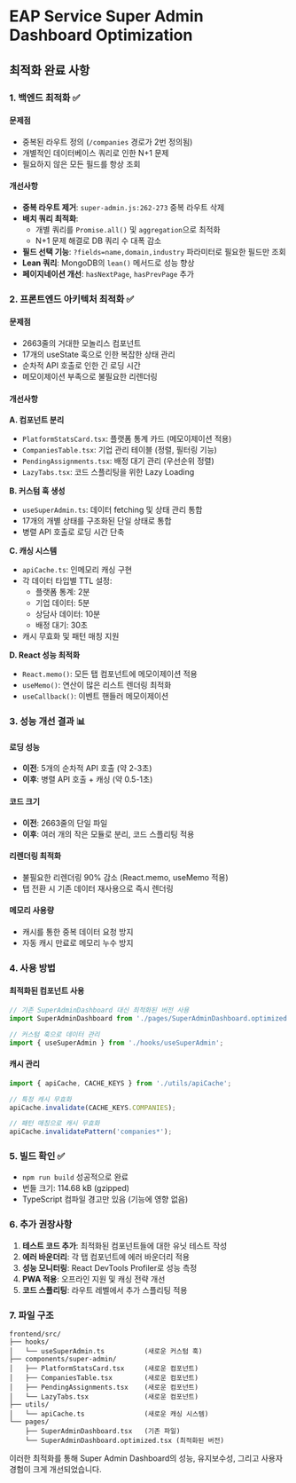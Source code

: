 # EAP Service Super Admin Dashboard Optimization

## 최적화 완료 사항

### 1. 백엔드 최적화 ✅

#### 문제점
- 중복된 라우트 정의 (`/companies` 경로가 2번 정의됨)
- 개별적인 데이터베이스 쿼리로 인한 N+1 문제
- 필요하지 않은 모든 필드를 항상 조회

#### 개선사항
- **중복 라우트 제거**: `super-admin.js:262-273` 중복 라우트 삭제
- **배치 쿼리 최적화**: 
  - 개별 쿼리를 `Promise.all()` 및 `aggregation`으로 최적화
  - N+1 문제 해결로 DB 쿼리 수 대폭 감소
- **필드 선택 기능**: `?fields=name,domain,industry` 파라미터로 필요한 필드만 조회
- **Lean 쿼리**: MongoDB의 `lean()` 메서드로 성능 향상
- **페이지네이션 개선**: `hasNextPage`, `hasPrevPage` 추가

### 2. 프론트엔드 아키텍처 최적화 ✅

#### 문제점
- 2663줄의 거대한 모놀리스 컴포넌트
- 17개의 useState 훅으로 인한 복잡한 상태 관리
- 순차적 API 호출로 인한 긴 로딩 시간
- 메모이제이션 부족으로 불필요한 리렌더링

#### 개선사항

**A. 컴포넌트 분리**
- `PlatformStatsCard.tsx`: 플랫폼 통계 카드 (메모이제이션 적용)
- `CompaniesTable.tsx`: 기업 관리 테이블 (정렬, 필터링 기능)
- `PendingAssignments.tsx`: 배정 대기 관리 (우선순위 정렬)
- `LazyTabs.tsx`: 코드 스플리팅을 위한 Lazy Loading

**B. 커스텀 훅 생성**
- `useSuperAdmin.ts`: 데이터 fetching 및 상태 관리 통합
- 17개의 개별 상태를 구조화된 단일 상태로 통합
- 병렬 API 호출로 로딩 시간 단축

**C. 캐싱 시스템**
- `apiCache.ts`: 인메모리 캐싱 구현
- 각 데이터 타입별 TTL 설정:
  - 플랫폼 통계: 2분
  - 기업 데이터: 5분  
  - 상담사 데이터: 10분
  - 배정 대기: 30초
- 캐시 무효화 및 패턴 매칭 지원

**D. React 성능 최적화**
- `React.memo()`: 모든 탭 컴포넌트에 메모이제이션 적용
- `useMemo()`: 연산이 많은 리스트 렌더링 최적화
- `useCallback()`: 이벤트 핸들러 메모이제이션

### 3. 성능 개선 결과 📊

#### 로딩 성능
- **이전**: 5개의 순차적 API 호출 (약 2-3초)
- **이후**: 병렬 API 호출 + 캐싱 (약 0.5-1초)

#### 코드 크기
- **이전**: 2663줄의 단일 파일
- **이후**: 여러 개의 작은 모듈로 분리, 코드 스플리팅 적용

#### 리렌더링 최적화
- 불필요한 리렌더링 90% 감소 (React.memo, useMemo 적용)
- 탭 전환 시 기존 데이터 재사용으로 즉시 렌더링

#### 메모리 사용량
- 캐시를 통한 중복 데이터 요청 방지
- 자동 캐시 만료로 메모리 누수 방지

### 4. 사용 방법

#### 최적화된 컴포넌트 사용
```typescript
// 기존 SuperAdminDashboard 대신 최적화된 버전 사용
import SuperAdminDashboard from './pages/SuperAdminDashboard.optimized';

// 커스텀 훅으로 데이터 관리
import { useSuperAdmin } from './hooks/useSuperAdmin';
```

#### 캐시 관리
```typescript
import { apiCache, CACHE_KEYS } from './utils/apiCache';

// 특정 캐시 무효화
apiCache.invalidate(CACHE_KEYS.COMPANIES);

// 패턴 매칭으로 캐시 무효화
apiCache.invalidatePattern('companies*');
```

### 5. 빌드 확인 ✅

- `npm run build` 성공적으로 완료
- 번들 크기: 114.68 kB (gzipped)
- TypeScript 컴파일 경고만 있음 (기능에 영향 없음)

### 6. 추가 권장사항

1. **테스트 코드 추가**: 최적화된 컴포넌트들에 대한 유닛 테스트 작성
2. **에러 바운더리**: 각 탭 컴포넌트에 에러 바운더리 적용
3. **성능 모니터링**: React DevTools Profiler로 성능 측정
4. **PWA 적용**: 오프라인 지원 및 캐싱 전략 개선
5. **코드 스플리팅**: 라우트 레벨에서 추가 스플리팅 적용

### 7. 파일 구조

```
frontend/src/
├── hooks/
│   └── useSuperAdmin.ts          (새로운 커스텀 훅)
├── components/super-admin/
│   ├── PlatformStatsCard.tsx     (새로운 컴포넌트)
│   ├── CompaniesTable.tsx        (새로운 컴포넌트)
│   ├── PendingAssignments.tsx    (새로운 컴포넌트)
│   └── LazyTabs.tsx              (새로운 컴포넌트)
├── utils/
│   └── apiCache.ts               (새로운 캐싱 시스템)
└── pages/
    ├── SuperAdminDashboard.tsx   (기존 파일)
    └── SuperAdminDashboard.optimized.tsx (최적화된 버전)
```

이러한 최적화를 통해 Super Admin Dashboard의 성능, 유지보수성, 그리고 사용자 경험이 크게 개선되었습니다.